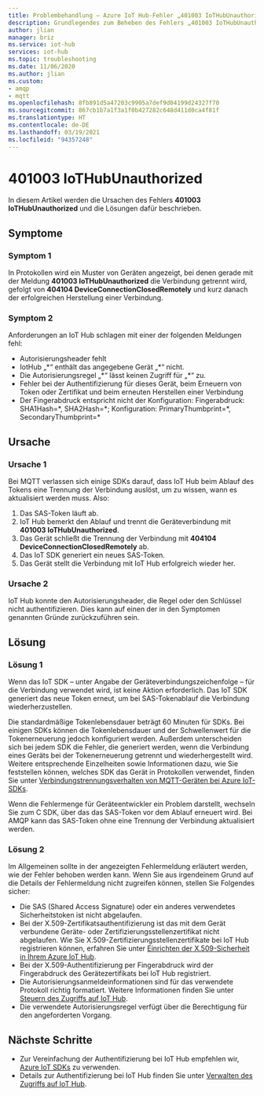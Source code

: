 ```yaml
---
title: Problembehandlung – Azure IoT Hub-Fehler „401003 IoTHubUnauthorized“
description: Grundlegendes zum Beheben des Fehlers „401003 IoTHubUnauthorized“
author: jlian
manager: briz
ms.service: iot-hub
services: iot-hub
ms.topic: troubleshooting
ms.date: 11/06/2020
ms.author: jlian
ms.custom:
- amqp
- mqtt
ms.openlocfilehash: 8fb891d5a47203c9905a7def9d04199d24327f70
ms.sourcegitcommit: 867cb1b7a1f3a1f0b427282c648d411d0ca4f81f
ms.translationtype: HT
ms.contentlocale: de-DE
ms.lasthandoff: 03/19/2021
ms.locfileid: "94357248"
---
```

# <a name="401003-iothubunauthorized"></a>401003 IoTHubUnauthorized

In diesem Artikel werden die Ursachen des Fehlers **401003 IoTHubUnauthorized** und die Lösungen dafür beschrieben.

## <a name="symptoms"></a>Symptome

### <a name="symptom-1"></a>Symptom 1

In Protokollen wird ein Muster von Geräten angezeigt, bei denen gerade mit der Meldung **401003 IoTHubUnauthorized** die Verbindung getrennt wird, gefolgt von **404104 DeviceConnectionClosedRemotely** und kurz danach der erfolgreichen Herstellung einer Verbindung.

### <a name="symptom-2"></a>Symptom 2

Anforderungen an IoT Hub schlagen mit einer der folgenden Meldungen fehl:

* Autorisierungsheader fehlt
* IotHub „\*“ enthält das angegebene Gerät „\*“ nicht.
* Die Autorisierungsregel „\*“ lässt keinen Zugriff für „\*“ zu.
* Fehler bei der Authentifizierung für dieses Gerät, beim Erneuern von Token oder Zertifikat und beim erneuten Herstellen einer Verbindung
* Der Fingerabdruck entspricht nicht der Konfiguration: Fingerabdruck: SHA1Hash=\*, SHA2Hash=\*; Konfiguration: PrimaryThumbprint=\*, SecondaryThumbprint=\*

## <a name="cause"></a>Ursache

### <a name="cause-1"></a>Ursache 1

Bei MQTT verlassen sich einige SDKs darauf, dass IoT Hub beim Ablauf des Tokens eine Trennung der Verbindung auslöst, um zu wissen, wann es aktualisiert werden muss. Also:

1. Das SAS-Token läuft ab.
1. IoT Hub bemerkt den Ablauf und trennt die Geräteverbindung mit **401003 IoTHubUnauthorized**.
1. Das Gerät schließt die Trennung der Verbindung mit **404104 DeviceConnectionClosedRemotely** ab.
1. Das IoT SDK generiert ein neues SAS-Token.
1. Das Gerät stellt die Verbindung mit IoT Hub erfolgreich wieder her.

### <a name="cause-2"></a>Ursache 2

IoT Hub konnte den Autorisierungsheader, die Regel oder den Schlüssel nicht authentifizieren. Dies kann auf einen der in den Symptomen genannten Gründe zurückzuführen sein.

## <a name="solution"></a>Lösung

### <a name="solution-1"></a>Lösung 1

Wenn das IoT SDK – unter Angabe der Geräteverbindungszeichenfolge – für die Verbindung verwendet wird, ist keine Aktion erforderlich. Das IoT SDK generiert das neue Token erneut, um bei SAS-Tokenablauf die Verbindung wiederherzustellen.

Die standardmäßige Tokenlebensdauer beträgt 60 Minuten für SDKs. Bei einigen SDKs können die Tokenlebensdauer und der Schwellenwert für die Tokenerneuerung jedoch konfiguriert werden. Außerdem unterscheiden sich bei jedem SDK die Fehler, die generiert werden, wenn die Verbindung eines Geräts bei der Tokenerneuerung getrennt und wiederhergestellt wird. Weitere entsprechende Einzelheiten sowie Informationen dazu, wie Sie feststellen können, welches SDK das Gerät in Protokollen verwendet, finden Sie unter [Verbindungstrennungsverhalten von MQTT-Geräten bei Azure IoT-SDKs](iot-hub-troubleshoot-connectivity.md#mqtt-device-disconnect-behavior-with-azure-iot-sdks).

Wenn die Fehlermenge für Geräteentwickler ein Problem darstellt, wechseln Sie zum C SDK, über das das SAS-Token vor dem Ablauf erneuert wird. Bei AMQP kann das SAS-Token ohne eine Trennung der Verbindung aktualisiert werden.

### <a name="solution-2"></a>Lösung 2

Im Allgemeinen sollte in der angezeigten Fehlermeldung erläutert werden, wie der Fehler behoben werden kann. Wenn Sie aus irgendeinem Grund auf die Details der Fehlermeldung nicht zugreifen können, stellen Sie Folgendes sicher:

- Die SAS (Shared Access Signature) oder ein anderes verwendetes Sicherheitstoken ist nicht abgelaufen.
- Bei der X.509-Zertifikatsauthentifizierung ist das mit dem Gerät verbundene Geräte- oder Zertifizierungsstellenzertifikat nicht abgelaufen. Wie Sie X.509-Zertifizierungsstellenzertifikate bei IoT Hub registrieren können, erfahren Sie unter [Einrichten der X.509-Sicherheit in Ihrem Azure IoT Hub](iot-hub-security-x509-get-started.md).
- Bei der X.509-Authentifizierung per Fingerabdruck wird der Fingerabdruck des Gerätezertifikats bei IoT Hub registriert.
- Die Autorisierungsanmeldeinformationen sind für das verwendete Protokoll richtig formatiert. Weitere Informationen finden Sie unter [Steuern des Zugriffs auf IoT Hub](iot-hub-devguide-security.md).
- Die verwendete Autorisierungsregel verfügt über die Berechtigung für den angeforderten Vorgang.

## <a name="next-steps"></a>Nächste Schritte

- Zur Vereinfachung der Authentifizierung bei IoT Hub empfehlen wir, [Azure IoT SDKs](iot-hub-devguide-sdks.md) zu verwenden.
- Details zur Authentifizierung bei IoT Hub finden Sie unter [Verwalten des Zugriffs auf IoT Hub](iot-hub-devguide-security.md).
